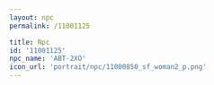 ```yaml
---
layout: npc
permalink: /11001125

title: Npc
id: '11001125'
npc_name: 'ABT-2XO'
icon_url: 'portrait/npc/11000850_sf_woman2_p.png'
---
```

